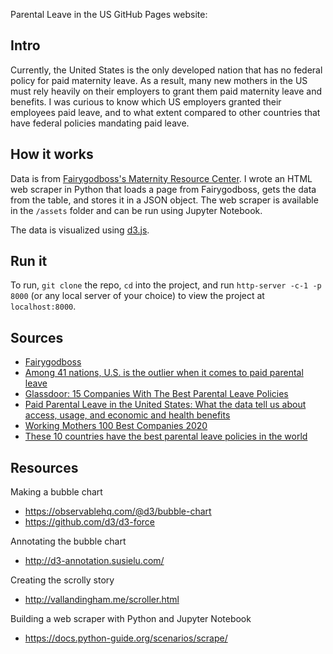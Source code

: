 Parental Leave in the US
GitHub Pages website: 

## Intro
Currently, the United States is the only developed nation that has no federal policy for paid maternity leave. As a result, many new mothers in the US must rely heavily on their employers to grant them paid maternity leave and benefits. I was curious to know which US employers granted their employees paid leave, and to what extent compared to other countries that have federal policies mandating paid leave.

## How it works
Data is from [Fairygodboss's Maternity Resource Center](https://fairygodboss.com/maternity-leave-resource-center). I wrote an HTML web scraper in Python that loads a page from Fairygodboss, gets the data from the table, and stores it in a JSON object. The web scraper is available in the `/assets` folder and can be run using Jupyter Notebook.

The data is visualized using [d3.js](https://d3js.org/).

## Run it
To run, `git clone` the repo, `cd` into the project, and run `http-server -c-1 -p 8000` (or any local server of your choice) to view the project at `localhost:8000`.

## Sources
- [Fairygodboss](https://fairygodboss.com/maternity-leave-resource-center)
- [Among 41 nations, U.S. is the outlier when it comes to paid parental leave](http://www.pewresearch.org/fact-tank/2016/09/26/u-s-lacks-mandated-paid-parental-leave/)
- [Glassdoor: 15 Companies With The Best Parental Leave Policies](https://www.glassdoor.com/blog/best-parental-leave-policies/)
- [Paid Parental Leave in the United States: What the data tell us about access, usage, and economic and health benefits](https://iwpr.org/wp-content/uploads/wpallimport/files/iwpr-export/publications/B334-Paid%20Parental%20Leave%20in%20the%20United%20States.pdf)
- [Working Mothers 100 Best Companies 2020](https://www.workingmother.com/working-mother-100-best-companies-winners-2020)
- [These 10 countries have the best parental leave policies in the world](https://www.businessinsider.com/countries-with-best-parental-leave-2016-8)

## Resources
Making a bubble chart
- https://observablehq.com/@d3/bubble-chart
- https://github.com/d3/d3-force

Annotating the bubble chart
- http://d3-annotation.susielu.com/

Creating the scrolly story
- http://vallandingham.me/scroller.html

Building a web scraper with Python and Jupyter Notebook
- https://docs.python-guide.org/scenarios/scrape/
